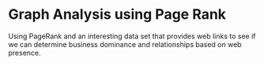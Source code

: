 # Graph Analysis using Page Rank
Using PageRank and an interesting data set that provides web links to see if we can determine business dominance and relationships based on web presence.
